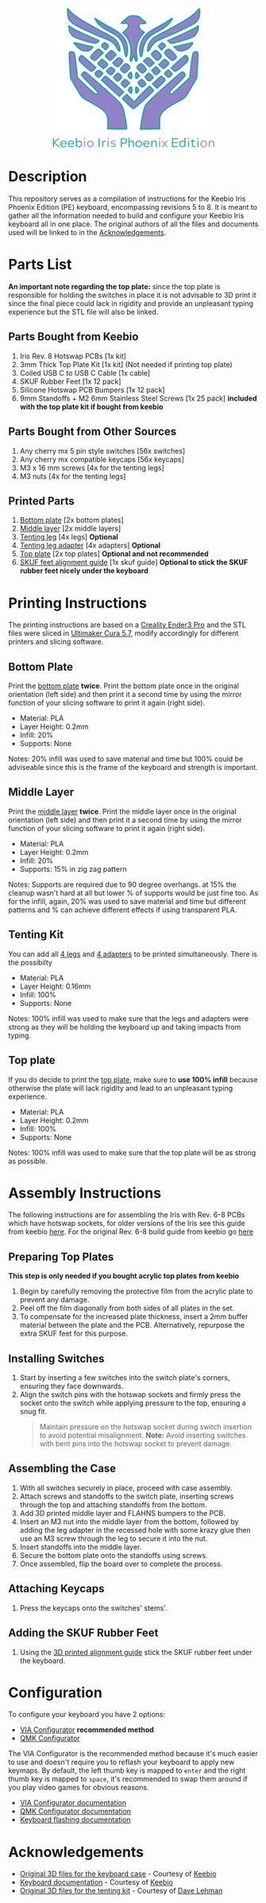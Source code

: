 <div align="center">
  <img alt="Keebio Iris Case Logo" src="/assets/keebio-iris-case-logo.png" />
</div>

# Description

This repository serves as a compilation of instructions for the Keebio Iris Phoenix Edition (PE) keyboard, encompassing revisions 5 to 8. It is meant to gather all the information needed to build and configure your Keebio Iris keyboard all in one place. The original authors of all the files and documents used will be linked to in the [Acknowledgements](#Acknowledgements).

# Parts List

**An important note regarding the top plate:** since the top plate is responsible for holding the switches in place it is not advisable to 3D print it since the final piece could lack in rigidity and provide an unpleasant typing experience but the STL file will also be linked.

## Parts Bought from Keebio
1. Iris Rev. 8 Hotswap PCBs [1x kit]
2. 3mm Thick Top Plate Kit [1x kit] (Not needed if printing top plate)
3. Coiled USB C to USB C Cable [1x cable]
4. SKUF Rubber Feet [1x 12 pack]
5. Silicone Hotswap PCB Bumpers [1x 12 pack]
6. 9mm Standoffs + M2 6mm Stainless Steel Screws [1x 25 pack] **included with the top plate kit if bought from keebio**

## Parts Bought from Other Sources
1. Any cherry mx 5 pin style switches [56x switches]
2. Any cherry mx compatible keycaps [56x keycaps]
3. M3 x 16 mm screws [4x for the tenting legs]
4. M3 nuts [4x for the tenting legs]

## Printed Parts
1. [Bottom plate](keebio-iris-pe-bottom-plate-3mm.stl) [2x bottom plates]
2. [Middle layer](keebio-iris-pe-middle-layer-3mm.stl) [2x middle layers]
3. [Tenting leg](keebio-iris-pe-ergodox-tenting-leg.stl) [4x legs] **Optional**
4. [Tenting leg adapter](keebio-iris-pe-ergodox-tenting-leg-adapter.stl) [4x adapters] **Optional**
5. [Top plate]() [2x top plates] **Optional and not recommended**
6. [SKUF feet alignment guide](keebio-iris-pe-skuf-alignment-guide.stl) [1x skuf guide] **Optional to stick the SKUF rubber feet nicely under the keyboard**

# Printing Instructions

The printing instructions are based on a [Creality Ender3 Pro](https://www.creality.com/products/ender-3-pro-3d-printer) and the STL files were sliced in [Ultimaker Cura 5.7](https://ultimaker.com/software/ultimaker-cura/), modify accordingly for different printers and slicing software.

## Bottom Plate

Print the [bottom plate](keebio-iris-pe-bottom-plate-3mm.stl) **twice**. Print the bottom plate once in the original orientation (left side) and then print it a second time by using the mirror function of your slicing software to print it again (right side).

- Material: PLA
- Layer Height: 0.2mm
- Infill: 20%
- Supports: None

Notes: 20% infill was used to save material and time but 100% could be adviseable since this is the frame of the keyboard and strength is important.

## Middle Layer

Print the [middle layer](keebio-iris-pe-middle-layer-3mm.stl) **twice**. Print the middle layer once in the original orientation (left side) and then print it a second time by using the mirror function of your slicing software to print it again (right side).

- Material: PLA
- Layer Height: 0.2mm
- Infill: 20%
- Supports: 15% in zig zag pattern

Notes: Supports are required due to 90 degree overhangs. at 15% the cleanup wasn't hard at all but lower % of supports would be just fine too. As for the infill, again, 20% was used to save material and time but different patterns and % can achieve different effects if using transparent PLA.

## Tenting Kit

You can add all [4 legs](keebio-iris-pe-ergodox-tenting-leg.stl) and [4 adapters](keebio-iris-pe-ergodox-tenting-leg-adapter.stl) to be printed simultaneously. There is the possibilty

- Material: PLA
- Layer Height: 0.16mm
- Infill: 100%
- Supports: None

Notes: 100% infill was used to make sure that the legs and adapters were strong as they will be holding the keyboard up and taking impacts from typing.

## Top plate

If you do decide to print the [top plate](keebio-iris-pe-top-plate-3mm.stl), make sure to **use 100% infill** because otherwise the plate will lack rigidity and lead to an unpleasant typing experience.

- Material: PLA
- Layer Height: 0.2mm
- Infill: 100%
- Supports: None

Notes: 100% infill was used to make sure that the top plate will be as strong as possible.

# Assembly Instructions

The following instructions are for assembling the Iris with Rev. 6-8 PCBs which have hotswap sockets, for older versions of the Iris see this guide from keebio [here](https://docs.keeb.io/iris-rev3-build-guide). For the original Rev. 6-8 build guide from keebio go [here](https://docs.keeb.io/iris-rev6-build-guide)

## Preparing Top Plates

**This step is only needed if you bought acrylic top plates from keebio**

1. Begin by carefully removing the protective film from the acrylic plate to prevent any damage.
2. Peel off the film diagonally from both sides of all plates in the set.
3. To compensate for the increased plate thickness, insert a 2mm buffer material between the plate and the PCB. Alternatively, repurpose the extra SKUF feet for this purpose.

## Installing Switches

1. Start by inserting a few switches into the switch plate's corners, ensuring they face downwards.
2. Align the switch pins with the hotswap sockets and firmly press the socket onto the switch while applying pressure to the top, ensuring a snug fit.
   > Maintain pressure on the hotswap socket during switch insertion to avoid potential misalignment.
   > **Note:** Avoid inserting switches with bent pins into the hotswap socket to prevent damage.

## Assembling the Case

1. With all switches securely in place, proceed with case assembly.
2. Attach screws and standoffs to the switch plate, inserting screws through the top and attaching standoffs from the bottom.
3. Add 3D printed middle layer and FLAHNS bumpers to the PCB.
4. Insert an M3 nut into the middle layer from the bottom, followed by adding the leg adapter in the recessed hole with some krazy glue then use an M3 screw through the leg to secure it into the nut.
5. Insert standoffs into the middle layer.
6. Secure the bottom plate onto the standoffs using screws.
7. Once assembled, flip the board over to complete the process.

## Attaching Keycaps

1. Press the keycaps onto the switches' stems'.

## Adding the SKUF Rubber Feet

1. Using the [3D printed alignment guide](keebio-iris-pe-skuf-alignment-guide.stl) stick the SKUF rubber feet under the keyboard.

# Configuration

To configure your keyboard you have 2 options:
- [VIA Configurator](https://www.caniusevia.com/) **recommended method**
- [QMK Configurator](https://config.qmk.fm)

The VIA Configurator is the recommended method because it's much easier to use and doesn't require you to reflash your keyboard to apply new keymaps. By default, the left thumb key is mapped to `enter` and the right thumb key is mapped to `space`, it's recommended to swap them around if you play video games for obvious reasons.

- [VIA Configurator documentation](https://docs.keeb.io/via)
- [QMK Configurator documentation](https://docs.keeb.io/remapping-keyboard#qmk-configurator)
- [Keyboard flashing documentation](https://docs.keeb.io/flashing-firmware)

# Acknowledgements

- [Original 3D files for the keyboard case](https://github.com/keebio/iris-case) - Courtesy of [Keebio](https://keeb.io)
- [Keyboard documentation](https://docs.keeb.io) - Courtesy of [Keebio](https://keeb.io)
- [Original 3D files for the tenting kit](https://www.thingiverse.com/thing:5259983) - Courtesy of [Dave Lehman](https://www.thingiverse.com/davelehman)
